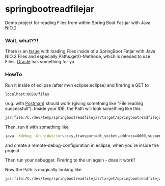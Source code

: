 # springbootreadfilejar
Demo project for reading Files from within Spring Boot Fat-jar with Java NIO.2

### Wait, what??!
There is an [Issue] with loading Files inside of a SpringBoot Fatjar with Java NIO.2 Files and especially Paths.get()-Methode, which is needed to use Files. [Oracle] has something for ya.

### HowTo
Run it inside of eclipse (after mvn eclipse:eclipse) and firering a GET to 

```sh
localhost:8080/files
```
(e.g. with [Postman]) should work (giving something like "File reading successfull"). Inside your IDE, the Path will look something like this:

```sh
jar:file:/C:/dev/temp/springbootreadfilejar/target/springbootreadfilejar-0.0.1-SNAPSHOT.jar!/files/homepage-feature-projects.png
```


Then, run it with something like
```sh
java -Xdebug -Xrunjdwp:server=y,transport=dt_socket,address=8000,suspend=n -jar springbootreadfilejar-0.0.1-SNAPSHOT.jar
```
and create a remote-debug-configuration in eclipse, when you´re inside the project.

Then run your debugger. Firering to the url again - does it work?

Now the Path is magically looking like

```sh
jar:file:/C:/dev/temp/springbootreadfilejar/target/springbootreadfilejar-0.0.1-SNAPSHOT.jar!/files/homepage-feature-projects.png
```

[Issue]:http://stackoverflow.com/questions/25032716/getting-filesystemnotfoundexception-from-zipfilesystemprovider-when-creating-a-p
[Oracle]:http://docs.oracle.com/javase/7/docs/technotes/guides/io/fsp/zipfilesystemprovider.html
[Postman]:https://www.getpostman.com/
